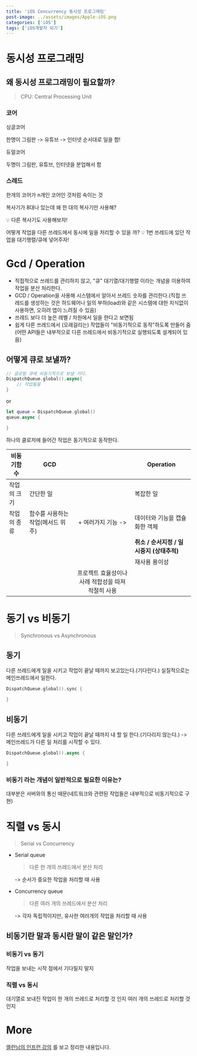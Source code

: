 ```yaml
---
title: 'iOS Concurrency 동시성 프로그래밍'
post-image: ../assets/images/Apple-iOS.png
categories: ['iOS']
tags: ['iOS개발자 되기']
---
```

# 동시성 프로그래밍

## 왜 동시성 프로그래밍이 필요할까?

>CPU: Central Processing Unit

### 코어

싱글코어 

한명이 그림판 -> 유튜브 -> 인터넷 순서대로 일을 함!

듀얼코어

두명이 그림판, 유튜브, 인터넷을 분업해서 함

### 스레드

한개의 코어가 n개인 코어인 것처럼 속이는 것

복사기가 8대나 있는데 왜 한 대의 복사기만 사용해?

💡 다른 복사기도 사용해보자!

어떻게 작업을 다른 쓰레드에서 동시에 일을 처리할 수 있을 까?
💡 1번 쓰레드에 있던 작업을 대기행렬/큐에 넣어주자!

# Gcd / Operation
- 직접적으로 쓰레드를 관리하지 않고, "큐" 대기열/대기행렬 이라는 개념을 이용하여 작업을 분산 처리한다.
- GCD / Operation을 사용해 시스템에서 알아서 쓰레드 숫자를 관리한다.(직접 쓰레드를 생성하는 것은 하드웨어나 일의 부하(load)와 같은 시스템에 대한 지식없이 사용하면, 오히려 앱이 느려질 수 있음)
- 쓰레드 보다 더 높은 레벨 / 차원에서 일을 한다고 보면됨
- 쉽게 다른 쓰레드에서 (오래걸리는) 작업들이 "비동기적으로 동작"하도록 만들어 줌 (어떤 API들은 내부적으로 다른 쓰레드에서 비동기적으로 실행되도록 설계되어 있음)

## 어떻게 큐로 보낼까?
```swift
// 글로벌 큐에 비동기적으로 보낼 거다.
DispatchQueue.global().async{
    // 작업들을
}
```

or

```swift
let queue = DispatchQueue.global()
queue.async {

}
```

하나의 클로저에 들어간 작업은 동기적으로 동작한다.

|비동기함수|GCD||Operation|
|---|---|:---:|---|
|작업의 크기|간단한 일||복잡한 일|
|작업의 종류|함수를 사용하는 작업(메서드 위주)|+ 여러가지 기능 ->|데이터와 기능을 캡슐화한 객체|
||||**취소 / 순서지정 / 일시중지 (상태추적)**|
||||재사용 용이성|
|||프로젝트 효율성이나 사례 적합성을 따져 적절히 사용||

# 동기 vs 비동기
> Synchronous vs Asynchronous

## 동기
다른 쓰레드에게 일을 시키고 작업이 끝날 때까지 보고있는다.(기다린다.)
실질적으로는 메인쓰레드에서 일한다.
```swift
DispatchQueue.global().sync {

}
```

## 비동기
다른 쓰레드에게 일을 시키고 작업이 끝날 때까지 내 할 일 한다.(기다리지 않는다.) -> 메인쓰레드가 다른 일 처리를 시작할 수 있다.
```swift
DispatchQueue.global().async {

}
```



### 비동기 라는 개념이 일반적으로 필요한 이유는?
대부분은 서버와의 통신 때문(네트워크와 관련된 작업들은 내부적으로 비동기적으로 구현)

# 직렬 vs 동시
> Serial vs Concurrency
- Serial queue
  > 다른 한 개의 쓰레드에서 분산 처리

    -> 순서가 중요한 작업을 처리할 때 사용
- Concurrency queue
  > 다른 여러 개의 쓰레드에서 분산 처리

    -> 각자 독립적이지만, 유사한 여러개의 작업을 처리할 때 사용


## 비동기란 말과 동시란 말이 같은 말인가?
### 비동기 vs 동기
작업을 보내는 시작 점에서 기다릴지 말지

### 직렬 vs 동시
대기열로 보내진 작업이 한 개의 쓰레드로 처리할 것 인지 여러 개의 쓰레드로 처리할 것 인지
# More
[엘런님의 인프런 강의](https://www.inflearn.com/course/iOS-Concurrency-GCD-Operation/)
를 보고 정리한 내용입니다.
